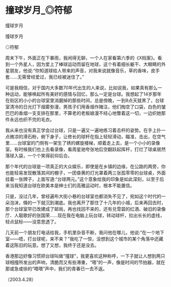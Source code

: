 # 撞球岁月_◎符郁

撞球岁月

撞球岁月

◎符郁

周末下午，外面正在下暴雨，我闲得无聊，一个人在家看第六季的《X档案》。看到一个外星人，因为爱上了棒球运动而留在地球，这个有着细长躯干、大眼睛的外星朋友，他说:“你知道球给人带来的声音，对我来说就像音乐，草的香味，皮手套……无需曾经爱过，我已经被迷住了。”

可是我相信，对于国内大多数70年代出生的人来说，比如说我，如果真有那么一种运动，能够唤起所有美好的感情与回忆，那么一定是台球。我想起了14岁那年在街区的小小的台球室里消磨掉的那些时间，总是傍晚，一到8点天就黑了，台球室清冷的日光灯下烟雾弥漫，男孩子们用香烟作赌注，他们掏空了口袋，白色的皱巴巴的香烟一支支排在那里，不算老的老板娘漫不经心地瞥着这一切，一边织她那件永远也织不完的毛衣。

我从来也没有真正学会过台球，只是一遍又一遍地练习着击杆的姿势。在手上扑一点微凉的滑石粉，俯下身子，让修长的球杆在指上轻轻滑动，瞄准，击出，在空气里……台球室的门侧有一架生了锈的螺旋楼梯，顺着走上去，是一个小小的录像室。有时候我们也上去看录像，看周星驰夸张地后空翻跃起挥杆，打烂了球桌居然落球入袋，一个个笑得前仰后合。

那个年代的台球是一项真正的大众娱乐，即使是在乡镇的边缘，在公路的两旁，你也能轻易发现散落其间的棚子，一团昏黄的灯光罩着两三张孤零零的台球桌，外面挂着一张牌子，上面写道:“台球两元。”这个意象给我的印象是如此深刻，以至于后来当我知道台球在欧美本是绅士们的高雅运动时，根本不能置信。

只是，没过几年，曾经遍布大街小巷的台球室也都消失不见了，宛如这个时代的一朵泡沫，倏的一下就沉到潮底。我也离开了那住了十几年的小城，后来再回去时，那个台球室早已改建成了邮局，再也找回不来的，还有兑雪碧的红酒、破旧的录像厅、人靓歌好的张国荣……现在我在电脑上玩台球，转动球杆，拉出长长的虚线，轻点鼠标——没意思透了。

几天前一个朋友打电话给我，手机里杂音不断，我问他在哪儿，他说:“在一个地下室——唔，打台球呢，来不来？”我吃了一惊，没想到这个城市的某个角落中还藏着这陈旧的玩意。想了又想，我终于还是没去。

香港那边好像习惯把台球叫做“撞球”，我更喜欢这种称呼，一下子就让人想到两只球相撞所发出的声响，清脆而又有些滞重，“嗒”的一声，像是时间的节拍器，就在那或急或徐的“嗒嗒”声中，我们的青春已一去不返。

（2003.4.28）